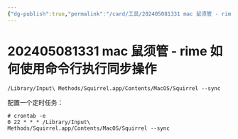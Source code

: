 ```yaml
---
{"dg-publish":true,"permalink":"/card/工具/202405081331 mac 鼠须管 - rime 如何使用命令行执行同步操作/","tags":["rime"],"noteIcon":"2","created":"2024-05-08T13:31:42+08:00","updated":"2024-09-26T00:07:16+08:00"}
---
```



# 202405081331 mac 鼠须管 - rime 如何使用命令行执行同步操作

```Shell
/Library/Input\ Methods/Squirrel.app/Contents/MacOS/Squirrel --sync
```

配置一个定时任务：

```Shell
# crontab -e
0 22 * * * /Library/Input\ Methods/Squirrel.app/Contents/MacOS/Squirrel --sync
```
